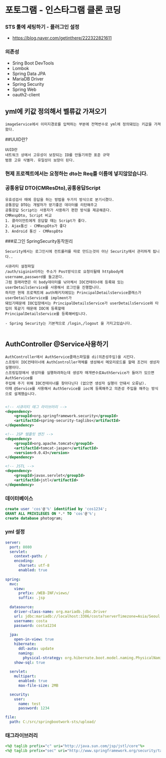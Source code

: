 # 포토그램 - 인스타그램 클론 코딩

### STS 툴에 세팅하기 - 플러그인 설정
- https://blog.naver.com/getinthere/222322821611

### 의존성

- Sring Boot DevTools
- Lombok
- Spring Data JPA
- MariaDB Driver
- Spring Security
- Spring Web
- oauth2-client


## yml에 키값 정의해서 벨류값 가져오기
```
imageService에서 이미지경로를 입력하는 부분에 전역번수로 yml에 정의돼있는 키값을 가져왔다.
```
##UUID란?

```
UUID란 
네트워크 상에서 고유성이 보장되는 ID를 만들기위한 표준 규약
범용 고유 식별자. 유일성이 보장이 된다.
```


### 현제 프로젝트에서는 요청하는 dto는 Req를 이름에 넣지않았습니다.

### 공통응답 DTO(CMResDto),공통응답Script
```
유효성검사 때에 응답을 하는 방법을 두가지 방식으로 분기시켰다.
공통응답 DTO는 개발자가 받기좋은 데이터를 리턴해주고
공통응답 Script는 사용자가 사용하기 편한 방식을 제공해준다.
CMRespDto, Script 비교
1. 클라이언트에게 응답할 때는 Script가 좋다.
2. Ajax통신 - CMRespDto가 좋다
3. Android 통신 - CMRespDto
```

###로그인 SpringSecurity동작원리
```
Security에서는 로그인시에 컨트롤러를 따로 만드는것이 아닌 Security에서 관리하게 됩니다..

시큐리티 설정파일
/auth/siginin이라는 주소가 Post방식으로 요청이될때 httpbody에 username,password를 들고온다.
그럼 원래라면은 이 body데이터를 낚아체서 IOC컨테이너에 등록돼 있는 userDetailsService를 사용해서 로그인을 진행합니다.
하지만 현제 프로젝트에 auth패키지에있는 PrincipalDetailsService클래스가userDetailsService를 implment가
돼있기때문에 IOC입장에서는 PrincipalDetailsService가 userDetailsService와 타입이 똑같기 때문에 IOC에 등록할때
PrincipalDetailsService를 등록해버립니다.

- Spring Security는 기본적으로 /login,/logout 을 가지고있습니다.


```

## AuthController @Service사용하기
```
AuthController에서 AuthService클래스파일을 di(의존성주입)을 시킨다.
스프링이 IOC컨테이너에 AuthController객체를 생성해서 메모리로드를 할때 조건이 생성자 실행이다.
스프링입장에서 생성자를 실행하려하는데 생성자 매개변수로AuthService가 들어가 있으면 AuthService를 
주입해 주기 위해 IOC컨테이너를 찾아다닌다 (없으면 생성자 실행이 안돼서 오류남).
이때 @Service를 사용해서 AuthService를 ioc에 등록해주고 의존성 주입을 해주는 방식으로 설계했습니다.
 

```
```xml
<!-- 시큐리티 태그 라이브러리 -->
<dependency>
	<groupId>org.springframework.security</groupId>
	<artifactId>spring-security-taglibs</artifactId>
</dependency>

<!-- JSP 템플릿 엔진 -->
<dependency>
	<groupId>org.apache.tomcat</groupId>
	<artifactId>tomcat-jasper</artifactId>
	<version>9.0.43</version>
</dependency>

<!-- JSTL -->
<dependency>
	<groupId>javax.servlet</groupId>
	<artifactId>jstl</artifactId>
</dependency>
```

### 데이터베이스

```sql
create user 'cos'@'%' identified by 'cos1234';
GRANT ALL PRIVILEGES ON *.* TO 'cos'@'%';
create database photogram;
```

### yml 설정

```yml
server:
  port: 8080
  servlet:
    context-path: /
    encoding:
      charset: utf-8
      enabled: true
    
spring:
  mvc:
    view:
      prefix: /WEB-INF/views/
      suffix: .jsp
      
  datasource:
    driver-class-name: org.mariadb.jdbc.Driver
    url: jdbc:mariadb://localhost:3306/costa?serverTimezone=Asia/Seoul
    username: costa
    password: costa1234
    
  jpa:
    open-in-view: true
    hibernate:
      ddl-auto: update
      naming:
        physical-strategy: org.hibernate.boot.model.naming.PhysicalNamingStrategyStandardImpl
    show-sql: true
      
  servlet:
    multipart:
      enabled: true
      max-file-size: 2MB

  security:
    user:
      name: test
      password: 1234   

file:
  path: C:/src/springbootwork-sts/upload/
```

### 태그라이브러리

```jsp
<%@ taglib prefix="c" uri="http://java.sun.com/jsp/jstl/core"%>
<%@ taglib prefix="sec" uri="http://www.springframework.org/security/tags"%>
```
